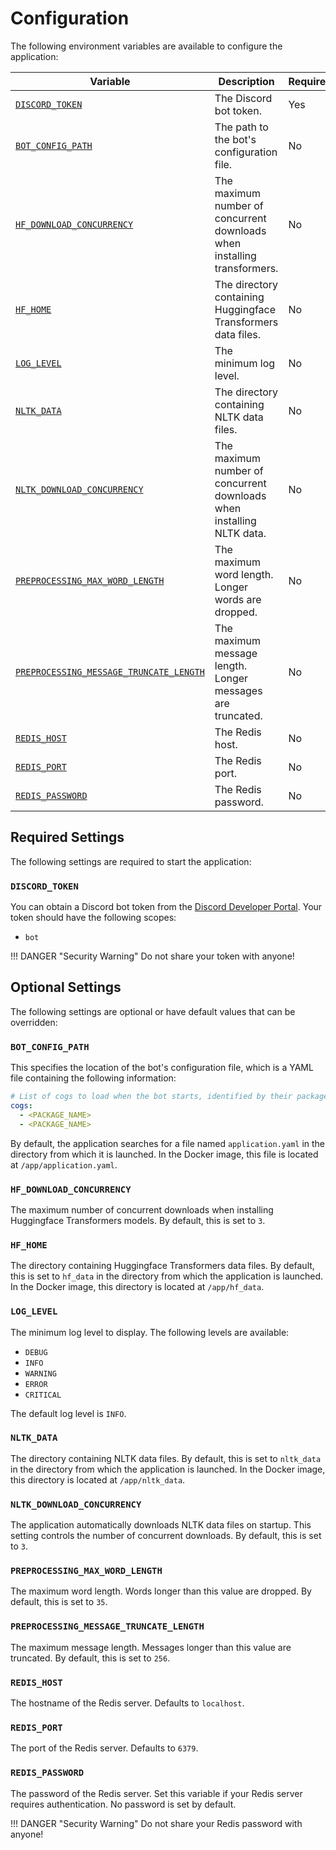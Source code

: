 # Configuration

The following environment variables are available to configure the application:

| Variable                                                                          | Description                                                              | Required | Default            |
| --------------------------------------------------------------------------------- | ------------------------------------------------------------------------ | -------- | ------------------ |
| [`DISCORD_TOKEN`](#discord_token)                                                 | The Discord bot token.                                                   | Yes      | -                  |
| [`BOT_CONFIG_PATH`](#bot_config_path)                                             | The path to the bot's configuration file.                                | No       | `application.yaml` |
| [`HF_DOWNLOAD_CONCURRENCY`](#hf_download_concurrency)                             | The maximum number of concurrent downloads when installing transformers. | No       | `3`                |
| [`HF_HOME`](#hf_home)                                                             | The directory containing Huggingface Transformers data files.            | No       | `hf_data`          |
| [`LOG_LEVEL`](#log_level)                                                         | The minimum log level.                                                   | No       | `INFO`             |
| [`NLTK_DATA`](#nltk_data)                                                         | The directory containing NLTK data files.                                | No       | `nltk_data`        |
| [`NLTK_DOWNLOAD_CONCURRENCY`](#nltk_download_concurrency)                         | The maximum number of concurrent downloads when installing NLTK data.    | No       | `3`                |
| [`PREPROCESSING_MAX_WORD_LENGTH`](#preprocessing_max_word_length)                 | The maximum word length. Longer words are dropped.                       | No       | `35`               |
| [`PREPROCESSING_MESSAGE_TRUNCATE_LENGTH`](#preprocessing_message_truncate_length) | The maximum message length. Longer messages are truncated.               | No       | `256`              |
| [`REDIS_HOST`](#redis_host)                                                       | The Redis host.                                                          | No       | `localhost`        |
| [`REDIS_PORT`](#redis_port)                                                       | The Redis port.                                                          | No       | `6379`             |
| [`REDIS_PASSWORD`](#redis_password)                                               | The Redis password.                                                      | No       | -                  |

## Required Settings

The following settings are required to start the application:

### `DISCORD_TOKEN`

You can obtain a Discord bot token from the [Discord Developer Portal](https://discord.com/developers/applications).
Your token should have the following scopes:

- `bot`

!!! DANGER "Security Warning"
    Do not share your token with anyone!

## Optional Settings

The following settings are optional or have default values that can be overridden:

### `BOT_CONFIG_PATH`

This specifies the location of the bot's configuration file, which is a YAML file containing the following information:

```yaml
# List of cogs to load when the bot starts, identified by their package name.
cogs:
  - <PACKAGE_NAME>
  - <PACKAGE_NAME>
```

By default, the application searches for a file named `application.yaml` in the directory from which it is launched.
In the Docker image, this file is located at `/app/application.yaml`.

### `HF_DOWNLOAD_CONCURRENCY`

The maximum number of concurrent downloads when installing Huggingface Transformers models. By default, this
is set to `3`.

### `HF_HOME`

The directory containing Huggingface Transformers data files. By default, this is set to `hf_data` in the directory
from which the application is launched. In the Docker image, this directory is located at `/app/hf_data`.

### `LOG_LEVEL`

The minimum log level to display. The following levels are available:

- `DEBUG`
- `INFO`
- `WARNING`
- `ERROR`
- `CRITICAL`

The default log level is `INFO`.

### `NLTK_DATA`

The directory containing NLTK data files. By default, this is set to `nltk_data` in the directory from which the
application is launched. In the Docker image, this directory is located at `/app/nltk_data`.

### `NLTK_DOWNLOAD_CONCURRENCY`

The application automatically downloads NLTK data files on startup. This setting controls the number of concurrent
downloads. By default, this is set to `3`.

### `PREPROCESSING_MAX_WORD_LENGTH`

The maximum word length. Words longer than this value are dropped. By default, this is set to `35`.

### `PREPROCESSING_MESSAGE_TRUNCATE_LENGTH`

The maximum message length. Messages longer than this value are truncated. By default, this is set to `256`.

### `REDIS_HOST`

The hostname of the Redis server. Defaults to `localhost`.

### `REDIS_PORT`

The port of the Redis server. Defaults to `6379`.

### `REDIS_PASSWORD`

The password of the Redis server. Set this variable if your Redis server requires authentication. No password
is set by default.

!!! DANGER "Security Warning"
    Do not share your Redis password with anyone!
